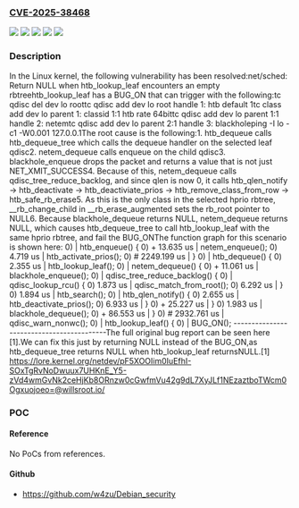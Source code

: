 ### [CVE-2025-38468](https://cve.mitre.org/cgi-bin/cvename.cgi?name=CVE-2025-38468)
![](https://img.shields.io/static/v1?label=Product&message=Linux&color=blue)
![](https://img.shields.io/static/v1?label=Version&message=&color=brightgreen)
![](https://img.shields.io/static/v1?label=Version&message=2.6.29%20&color=brightgreen)
![](https://img.shields.io/static/v1?label=Version&message=512bb43eb5422ee69a1be05ea0d89dc074fac9a2%20&color=brightgreen)
![](https://img.shields.io/static/v1?label=Vulnerability&message=n%2Fa&color=blue)

### Description

In the Linux kernel, the following vulnerability has been resolved:net/sched: Return NULL when htb_lookup_leaf encounters an empty rbtreehtb_lookup_leaf has a BUG_ON that can trigger with the following:tc qdisc del dev lo roottc qdisc add dev lo root handle 1: htb default 1tc class add dev lo parent 1: classid 1:1 htb rate 64bittc qdisc add dev lo parent 1:1 handle 2: netemtc qdisc add dev lo parent 2:1 handle 3: blackholeping -I lo -c1 -W0.001 127.0.0.1The root cause is the following:1. htb_dequeue calls htb_dequeue_tree which calls the dequeue handler on   the selected leaf qdisc2. netem_dequeue calls enqueue on the child qdisc3. blackhole_enqueue drops the packet and returns a value that is not   just NET_XMIT_SUCCESS4. Because of this, netem_dequeue calls qdisc_tree_reduce_backlog, and   since qlen is now 0, it calls htb_qlen_notify -> htb_deactivate ->   htb_deactiviate_prios -> htb_remove_class_from_row -> htb_safe_rb_erase5. As this is the only class in the selected hprio rbtree,   __rb_change_child in __rb_erase_augmented sets the rb_root pointer to   NULL6. Because blackhole_dequeue returns NULL, netem_dequeue returns NULL,   which causes htb_dequeue_tree to call htb_lookup_leaf with the same   hprio rbtree, and fail the BUG_ONThe function graph for this scenario is shown here: 0)               |  htb_enqueue() { 0) + 13.635 us   |    netem_enqueue(); 0)   4.719 us    |    htb_activate_prios(); 0) # 2249.199 us |  } 0)               |  htb_dequeue() { 0)   2.355 us    |    htb_lookup_leaf(); 0)               |    netem_dequeue() { 0) + 11.061 us   |      blackhole_enqueue(); 0)               |      qdisc_tree_reduce_backlog() { 0)               |        qdisc_lookup_rcu() { 0)   1.873 us    |          qdisc_match_from_root(); 0)   6.292 us    |        } 0)   1.894 us    |        htb_search(); 0)               |        htb_qlen_notify() { 0)   2.655 us    |          htb_deactivate_prios(); 0)   6.933 us    |        } 0) + 25.227 us   |      } 0)   1.983 us    |      blackhole_dequeue(); 0) + 86.553 us   |    } 0) # 2932.761 us |    qdisc_warn_nonwc(); 0)               |    htb_lookup_leaf() { 0)               |      BUG_ON(); ------------------------------------------The full original bug report can be seen here [1].We can fix this just by returning NULL instead of the BUG_ON,as htb_dequeue_tree returns NULL when htb_lookup_leaf returnsNULL.[1] https://lore.kernel.org/netdev/pF5XOOIim0IuEfhI-SOxTgRvNoDwuux7UHKnE_Y5-zVd4wmGvNk2ceHjKb8ORnzw0cGwfmVu42g9dL7XyJLf1NEzaztboTWcm0Ogxuojoeo=@willsroot.io/

### POC

#### Reference
No PoCs from references.

#### Github
- https://github.com/w4zu/Debian_security


